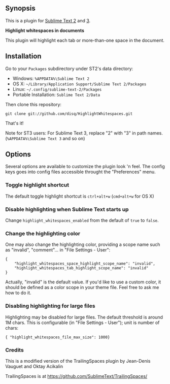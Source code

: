 ## Synopsis

This is a plugin for [Sublime Text 2](http://www.sublimetext.com/2) and [3](http://www.sublimetext.com/3).

**Highlight whitespaces in documents**

This plugin will highlight each tab or more-than-one space in the document.

## Installation

Go to your `Packages` subdirectory under ST2's data directory:

* Windows: `%APPDATA%\Sublime Text 2`
* OS X: `~/Library/Application Support/Sublime Text 2/Packages`
* Linux: `~/.config/sublime-text-2/Packages`
* Portable Installation: `Sublime Text 2/Data`

Then clone this repository:

```git clone git://github.com/disq/HighlightWhitespaces.git```

That's it!

Note for ST3 users: For Sublime Text 3, replace "2" with "3" in path names. (`%APPDATA%\Sublime Text 3` and so on)

## Options

Several options are available to customize the plugin look 'n feel. The
config keys goes into config files accessible throught the "Preferences"
menu.

### Toggle highlight shortcut

The default toggle highlight shortcut is ```ctrl+alt+w``` (```cmd+alt+w``` for OS X)

### Disable highlighting when Sublime Text starts up

Change `highlight_whitespaces_enabled` from the default of `true` to `false`.

### Change the highlighting color

One may also change the highlighting color, providing a scope name such
as "invalid", "comment"... in "File Settings - User":

```
{
	"highlight_whitespaces_space_highlight_scope_name": "invalid",
	"highlight_whitespaces_tab_highlight_scope_name": "invalid"
}
```

Actually, "invalid" is the default value. If you'd like to use a custom color,
it should be defined as a color scope in your theme file. Feel free to ask me
how to do it.

### Disabling highlighting for large files

Highlighting may be disabled for large files. The default threshold is around
1M chars. This is configurable (in "File Settings - User"); unit is number of chars:

```
{ "highlight_whitespaces_file_max_size": 1000}
```

### Credits

This is a modified version of the TrailingSpaces plugin by Jean-Denis Vauguet and Oktay Acikalin

TrailingSpaces is at https://github.com/SublimeText/TrailingSpaces/
